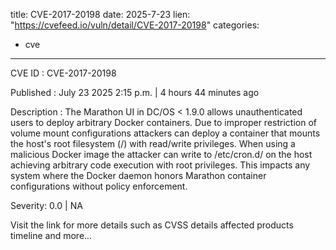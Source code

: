  
title: CVE-2017-20198
date: 2025-7-23
lien: "https://cvefeed.io/vuln/detail/CVE-2017-20198"
categories:
  - cve
---

CVE ID : CVE-2017-20198

Published :  July 23
2025
2:15 p.m. | 4 hours
44 minutes ago

Description : The Marathon UI in DC/OS < 1.9.0 allows unauthenticated users to deploy arbitrary Docker containers. Due to improper restriction of volume mount configurations
attackers can deploy a container that mounts the host's root filesystem (/) with read/write privileges. When using a malicious Docker image
the attacker can write to /etc/cron.d/ on the host
achieving arbitrary code execution with root privileges. This impacts any system where the Docker daemon honors Marathon container configurations without policy enforcement.

Severity: 0.0 | NA

Visit the link for more details
such as CVSS details
affected products
timeline
and more...
